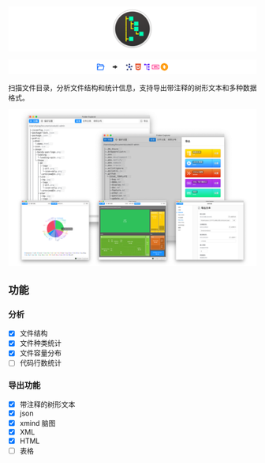 ![](docs/image/banner/logo.png)

![](docs/image/banner/forder-to-others-icon.png)

扫描文件目录，分析文件结构和统计信息，支持导出带注释的树形文本和多种数据格式。

![](docs/image/banner/app-preview.png)

## 功能

### 分析

* [x] 文件结构
* [x] 文件种类统计
* [x] 文件容量分布
* [ ] 代码行数统计

### 导出功能

* [x] 带注释的树形文本
* [x] json
* [x] xmind 脑图
* [x] XML
* [x] HTML
* [ ] 表格
